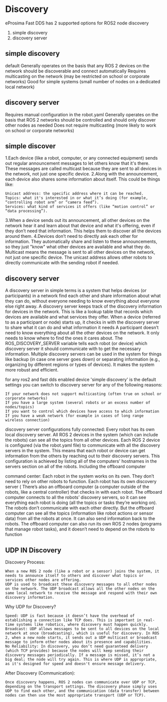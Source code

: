 # Discovery
eProsima Fast DDS has 2 supported options for ROS2 node discovery
1. simple discovery
2. discovery server

## simple discovery
default
Generally operates on the basis that any ROS 2 devices on the network should be discoverable and connect automatically
Requires multicasting on the network (may be restricted on school or corporate networks)
Good for simple systems (small number of nodes on a dedicated local network)

## discovery server
Requires manual configuration in the robot.yaml
Generally operates on the basis that ROS 2 networks should be controlled and should only discover other nodes as needed
Does not require multicasting (more likely to work on school or corporate networks)

## simple discover
1.Each device (like a robot, computer, or any connected equipment) sends out regular announcement messages to let others know that it's there. These messages are called multicast because they are sent to all devices in the network, not just one specific device.
2.Along with the announcement, each device also shares some information about itself. This could be things like:

    Unicast address: the specific address where it can be reached.
    Topics: what it's interested in or what it’s doing (for example, “controlling robot arm” or “camera feed”).
    Services: what kind of services it offers (like “motion control” or “data processing”).
3.When a device sends out its announcement, all other devices on the network hear it and learn about that device and what it's offering, even if they don’t need that information. This helps them to discover all the devices around them.
4.Devices don’t need to directly ask each other for information. They automatically share and listen to these announcements, so they just "know" what other devices are available and what they do.
Multicast means the message is sent to all other devices on the network, not just one specific device.
The unicast address allows other robots to directly communicate with the sending robot if needed.

## discovery server
A discovery server in simple terms is a system that helps devices (or participants) in a network find each other and share information about what they can do, without everyone needing to know everything about everyone else right away.
A discovery server keeps track of the discovery information for devices in the network. This is like a lookup table that records which devices are available and what services they offer.
When a device (referred to as a participant or node) starts up, it checks in with the discovery server to share what it can do and what information it needs
A participant doesn’t need to know everything about all the other devices on the network. It only needs to know where to find the ones it cares about. 
The ROS_DISCOVERY_SERVER variable tells each robot (or device) which discovery server it should communicate with to get the necessary information. 
Multiple discovery servers can be used in the system for things like backup (in case one server goes down) or separating information (e.g., organizing by different regions or types of devices). It makes the system more robust and efficient.

for any ros2 and fast dds enabled device 'simple discovery' is the default settings
you can switch to discovery server for any of the following reasons:

    If your network does not support multicasting (often true on school or corporate networks)
    If you have a large system (several robots or an excess number of nodes/topics)
    If you want to control which devices have access to which information
    If you have a weak network (for example in cases of long range wireless connection)

discovery server configurations
fully connected:
          Every robot has its own local discovery server.
          All ROS 2 devices in the system (which can include the robots) can see all the topics from all other devices.
          Each ROS 2 device is configured (via the robot.yaml file) to communicate with all the discovery servers in the system. This means that each robot or device can get information from the others by reaching out to their discovery servers.
          This configuration is achieved by listing all of the computers' hostnames in the servers section on all of the robots. Including the offboard computer




command center:
        Each robot in the system works on its own. They don’t need to rely on other robots to function. Each robot has its own discovery server (
        There’s also an offboard computer (a computer outside of the robots, like a central controller) that checks in with each robot. The offboard computer connects to all the robots’ discovery servers, so it can see everything each robot is doing (all the topics or tasks they’re working on).
        The robots don’t communicate with each other directly. But the offboard computer can see all the topics (information like robot actions or sensor data) from all the robots at once. It can also send information back to the robots.
        The offboard computer can also run its own ROS 2 nodes (programs that manage robot tasks), and it doesn’t need to depend on the robots to function
## UDP IN Discovery
Discovery Process:

    When a new ROS 2 node (like a robot or a sensor) joins the system, it needs to announce itself to others and discover what topics or services other nodes are offering.
    UDP is used to broadcast these discovery messages to all other nodes on the network. The UDP broadcast allows all the other nodes on the same local network to receive the message and respond with their own discovery information.

Why UDP for Discovery?

    Speed: UDP is fast because it doesn’t have the overhead of establishing a connection like TCP does. This is important in real-time systems like robotics, where discovery must happen quickly.
    Broadcast: UDP allows messages to be sent to all devices on the local network at once (broadcasting), which is useful for discovery. In ROS 2, when a new node starts, it sends out a UDP multicast or broadcast message to inform other nodes about its presence and capabilities.
    No Reliability: In discovery, you don’t need guaranteed delivery (which TCP provides) because the nodes will keep sending their discovery messages periodically. If a message is missed, it’s not a big deal; the node will try again. This is where UDP is appropriate, as it's designed for speed and doesn't ensure message delivery.

After Discovery (Communication):

    Once discovery happens, ROS 2 nodes can communicate over UDP or TCP, depending on the transport settings. The discovery phase simply uses UDP to find each other, and the communication (data transfer) between nodes can then use the most appropriate transport (UDP or TCP).
        
